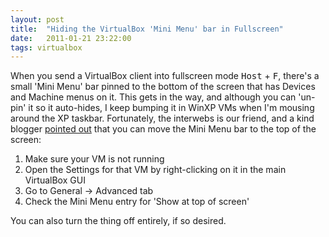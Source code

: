 ```yaml
---
layout: post
title:  "Hiding the VirtualBox 'Mini Menu' bar in Fullscreen"
date:   2011-01-21 23:22:00
tags: virtualbox
---
```


When you send a VirtualBox client into fullscreen mode <kbd>Host</kbd> + <kbd>F</kbd>, there's a small 'Mini Menu' bar pinned to the bottom of the screen that has Devices and Machine menus on it.  This gets in the way, and although you can 'un-pin' it so it auto-hides, I keep bumping it in WinXP VMs when I'm mousing around the XP taskbar.  Fortunately, the interwebs is our friend, and a kind blogger [pointed out](http://artotech.wordpress.com/2010/12/23/moving-the-mini-menu-bar-in-fullscreen-virtualbox/) that you can move the Mini Menu bar to the top of the screen:

1. Make sure your VM is not running
1. Open the Settings for that VM by right-clicking on it in the main VirtualBox GUI
1. Go to General -&gt; Advanced tab
1. Check the Mini Menu entry for 'Show at top of screen'

You can also turn the thing off entirely, if so desired.
